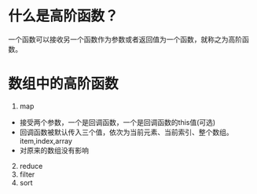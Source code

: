 # 什么是高阶函数？
  一个函数可以接收另一个函数作为参数或者返回值为一个函数，就称之为高阶函数。
# 数组中的高阶函数
  1. map 
  - 接受两个参数，一个是回调函数，一个是回调函数的this值(可选)
  - 回调函数被默认传入三个值，依次为当前元素、当前索引、整个数组。item,index,array
  - 对原来的数组没有影响
  2. reduce
  3. filter
  4. sort